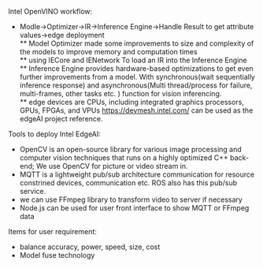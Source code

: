 Intel OpenVINO workflow:
* Modle->Optimizer->IR->Inference Engine->Handle Result to get attribute values->edge deployment  
  ** Model Optimizer made some improvements to size and complexity of the models to improve memory and computation times  
  ** using IECore and IENetwork To load an IR into the Inference Engine   
  ** Inference Engine provides hardware-based optimizations to get even further improvements from a model. With synchronous(wait sequentially inference response) and asynchronous(Multi thread/process for failure, multi-frames, other tasks etc. ) function for vision inferencing.   
  ** edge devices are CPUs, including integrated graphics processors, GPUs, FPGAs, and VPUs 
https://devmesh.intel.com/ can be used as the edgeAI project reference. 

Tools to deploy Intel EdgeAI: 
* OpenCV is an open-source library for various image processing and computer vision techniques that runs on a highly optimized C++ back-end; We use OpenCV for picture or video stream in. 
* MQTT is a lightweight pub/sub architecture communication for resource constrined devices, communication etc. ROS also has this pub/sub service. 
* we can use  FFmpeg library to transform video to server if necessary 
* Node.js can be used for user front interface to show MQTT or FFmpeg data 

Items for user requirement: 
* balance accuracy, power, speed, size, cost 
* Model fuse technology
